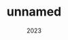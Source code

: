 ---
layout: project
type: project
image: 
title: "unnamed"
date: 2023
published: False
labels:
  - School Project
  - Group Project
  - Teamwork
  - C++
summary: "A C++ code my group members and I made in our ICS 212 class."
---